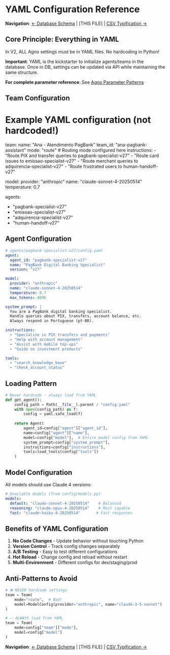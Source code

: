 # YAML Configuration Reference

**Navigation**: [← Database Schema](./database-schema.md) | [THIS FILE] | [CSV Typification →](./csv_typification_analysis.md)

## Core Principle: Everything in YAML

In V2, ALL Agno settings must be in YAML files. No hardcoding in Python!

**Important**: YAML is the kickstarter to initialize agents/teams in the database. Once in DB, settings can be updated via API while maintaining the same structure.

**For complete parameter reference**: See [Agno Parameter Patterns](./agno-parameter-patterns.md)

## Team Configuration

# Example YAML configuration (not hardcoded!)
team:
  name: "Ana - Atendimento PagBank"
  team_id: "ana-pagbank-assistant"
  mode: "route"  # Routing mode configured here
  instructions:
    - "Route PIX and transfer queries to pagbank-specialist-v27"
    - "Route card issues to emissao-specialist-v27"
    - "Route merchant queries to adquirencia-specialist-v27"
    - "Route frustrated users to human-handoff-v27"

model:
  provider: "anthropic"
  name: "claude-sonnet-4-20250514"
  temperature: 0.7

agents:
  - "pagbank-specialist-v27"
  - "emissao-specialist-v27"
  - "adquirencia-specialist-v27"
  - "human-handoff-v27"

## Agent Configuration

```yaml
# agents/pagbank-specialist-v27/config.yaml
agent:
  agent_id: "pagbank-specialist-v27"
  name: "PagBank Digital Banking Specialist"
  version: "v27"

model:
  provider: "anthropic"
  name: "claude-sonnet-4-20250514"
  temperature: 0.7
  max_tokens: 4096

system_prompt: |
  You are a PagBank digital banking specialist.
  Handle queries about PIX, transfers, account balance, etc.
  Always respond in Portuguese (pt-BR).

instructions:
  - "Specialize in PIX transfers and payments"
  - "Help with account management"
  - "Assist with mobile top-ups"
  - "Guide on investment products"

tools:
  - "search_knowledge_base"
  - "check_account_status"
```

## Loading Pattern

```python
# Never hardcode - always load from YAML
def get_agent():
    config_path = Path(__file__).parent / "config.yaml"
    with open(config_path) as f:
        config = yaml.safe_load(f)
    
    return Agent(
        agent_id=config["agent"]["agent_id"],
        name=config["agent"]["name"],
        model=config["model"],  # Entire model config from YAML
        system_prompt=config["system_prompt"],
        instructions=config["instructions"],
        tools=load_tools(config["tools"])
    )
```

## Model Configuration

All models should use Claude 4 versions:

```yaml
# Available models (from config/models.py)
models:
  default: "claude-sonnet-4-20250514"    # Balanced
  reasoning: "claude-opus-4-20250514"    # Most capable
  fast: "claude-haiku-4-20250514"       # Fast responses
```

## Benefits of YAML Configuration

1. **No Code Changes** - Update behavior without touching Python
2. **Version Control** - Track config changes separately
3. **A/B Testing** - Easy to test different configurations
4. **Hot Reload** - Change config and reload without restart
5. **Multi-Environment** - Different configs for dev/staging/prod

## Anti-Patterns to Avoid

```python
# ❌ NEVER hardcode settings
team = Team(
    mode="route",  # Bad!
    model=ModelConfig(provider="anthropic", name="claude-3-5-sonnet")  # Bad!
)

# ✅ ALWAYS load from YAML
team = Team(
    mode=config["team"]["mode"],
    model=config["model"]
)
```

**Navigation**: [← Database Schema](./database-schema.md) | [THIS FILE] | [CSV Typification →](./csv_typification_analysis.md)

